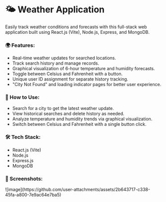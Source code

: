 # 🌤 Weather Application
Easily track weather conditions and forecasts with this full-stack web application built using React.js (Vite), Node.js, Express, and MongoDB.

<h3>🌍 Features:</h3>
<ul>
  <li>Real-time weather updates for searched locations.</li>
  <li>Track search history and manage records.</li>
  <li>Graphical visualization of 6-hour temperature and humidity forecasts.</li>
  <li>Toggle between Celsius and Fahrenheit with a button.</li>
  <li>Unique user ID assignment for separate history tracking.</li>
  <li>"City Not Found" and loading indicator pages for better user experience.</li>
</ul>

<h3>🚀 How to Use:</h3>
<ul>
  <li>Search for a city to get the latest weather update.</li>
  <li>View historical searches and delete history as needed.</li>
  <li>Analyze temperature and humidity trends via graphical visualization.</li>
  <li>Switch between Celsius and Fahrenheit with a single button click.</li>
</ul>

<h3>🛠️ Tech Stack:</h3>
<ul>
  <li>React.js (Vite)</li>
  <li>Node.js</li>
  <li>Express.js</li>
  <li>MongoDB</li>
</ul>

<h3>📸 Screenshots:</h3>
![image](https://github.com/user-attachments/assets/2b643717-c338-45fa-a800-7e9ac64e7ba5)

